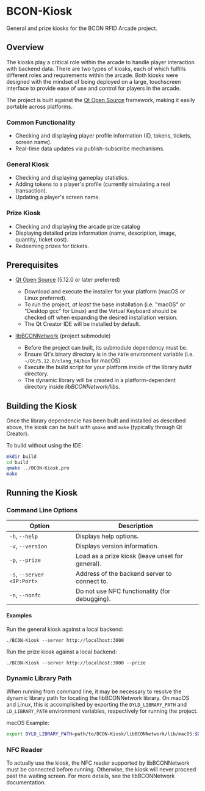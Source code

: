 # BCON-Kiosk

General and prize kiosks for the BCON RFID Arcade project.

## Overview

The kiosks play a critical role within the arcade to handle player interaction with backend data. There are two types of kiosks, each of which fulfills different roles and requirements within the arcade. Both kiosks were designed with the mindset of being deployed on a large, touchscreen interface to provide ease of use and control for players in the arcade.

The project is built against the [Qt Open Source](https://qt.io) framework, making it easily portable across platforms.

### Common Functionality

- Checking and displaying player profile information (ID, tokens, tickets, screen name).
- Real-time data updates via publish-subscribe mechanisms.

### General Kiosk

- Checking and displaying gameplay statistics.
- Adding tokens to a player's profile (currently simulating a real transaction).
- Updating a player's screen name.

### Prize Kiosk

- Checking and displaying the arcade prize catalog
- Displaying detailed prize information (name, description, image, quantity, ticket cost).
- Redeeming prizes for tickets.

## Prerequisites

- [Qt Open Source](https://qt.io/download) (5.12.0 or later preferred)

	- Download and execute the installer for your platform (macOS or Linux preferred).
	- To run the project, _at least_ the base installation (i.e. "macOS" or "Desktop gcc" for Linux) and the Virtual Keyboard should be checked off when expanding the desired installation version.
	- The Qt Creator IDE will be installed by default.

- [libBCONNetwork](https://github.com/teambcon/libBCONNetwork) (project submodule)

	- Before the project can built, its submodule dependency must be.
	- Ensure Qt's binary directory is in the `PATH` environment variable (i.e. `~/Qt/5.12.0/clang_64/bin` for macOS)
	- Execute the build script for your platform inside of the library _build_ directory.
	- The dynamic library will be created in a platform-dependent directory inside _libBCONNetwork/libs_.

## Building the Kiosk

Once the library dependencie has been built and installed as described above, the kiosk can be built with `qmake` and `make` (typically through Qt Creator).

To build without using the IDE:

```sh
mkdir build
cd build
qmake ../BCON-Kiosk.pro
make
```

## Running the Kiosk

### Command Line Options

| Option | Description |
| ------ | ----------- |
| `-h`, `--help` | Displays help options. |
| `-v`, `--version` | Displays version information. |
| `-p`, `--prize` | Load as a prize kiosk (leave unset for general). |
| `-s`, `--server <IP:Port>` | Address of the backend server to connect to. |
| `-n`, `--nonfc` | Do not use NFC functionality (for debugging). |

#### Examples

Run the general kiosk against a local backend:

```
./BCON-Kiosk --server http://localhost:3000
```

Run the prize kiosk against a local backend:

```
./BCON-Kiosk --server http://localhost:3000 --prize
```

### Dynamic Library Path

When running from command line, it may be necessary to resolve the dynamic library path for locating the libBCONNetwork library. On macOS and Linux, this is accomplished by exporting the `DYLD_LIBRARY_PATH` and `LD_LIBRARY_PATH` environment variables, respectively for running the project.

macOS Example:

```sh
export DYLD_LIBRARY_PATH=path/to/BCON-Kiosk/libBCONNetwork/lib/macOS:$DYLD_LIBRARY_PATH
```

### NFC Reader

To actually use the kiosk, the NFC reader supported by libBCONNetwork must be connected before running. Otherwise, the kiosk will never proceed past the waiting screen. For more details, see the libBCONNetwork documentation.

